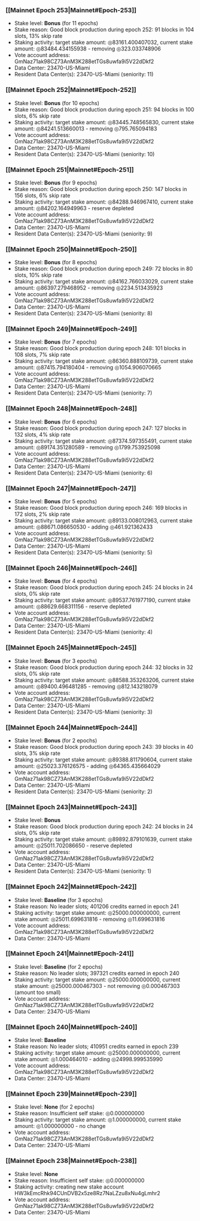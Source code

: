 ### [[Mainnet Epoch 253|Mainnet#Epoch-253]]
* Stake level: **Bonus** (for 11 epochs)
* Stake reason: Good block production during epoch 252: 91 blocks in 104 slots, 13% skip rate
* Staking activity: target stake amount: ◎83161.400407032, current stake amount: ◎83484.434155938 - removing ◎323.033748906
* Vote account address: GmNaz71ak98CZ73AnM3K288etTGs8uwfa9i5V22dDkf2
* Data Center: 23470-US-Miami
* Resident Data Center(s): 23470-US-Miami (seniority: 11)
### [[Mainnet Epoch 252|Mainnet#Epoch-252]]
* Stake level: **Bonus** (for 10 epochs)
* Stake reason: Good block production during epoch 251: 94 blocks in 100 slots, 6% skip rate
* Staking activity: target stake amount: ◎83445.748565830, current stake amount: ◎84241.513660013 - removing ◎795.765094183
* Vote account address: GmNaz71ak98CZ73AnM3K288etTGs8uwfa9i5V22dDkf2
* Data Center: 23470-US-Miami
* Resident Data Center(s): 23470-US-Miami (seniority: 10)
### [[Mainnet Epoch 251|Mainnet#Epoch-251]]
* Stake level: **Bonus** (for 9 epochs)
* Stake reason: Good block production during epoch 250: 147 blocks in 156 slots, 6% skip rate
* Staking activity: target stake amount: ◎84288.946967410, current stake amount: ◎84202.164949963 - reserve depleted
* Vote account address: GmNaz71ak98CZ73AnM3K288etTGs8uwfa9i5V22dDkf2
* Data Center: 23470-US-Miami
* Resident Data Center(s): 23470-US-Miami (seniority: 9)
### [[Mainnet Epoch 250|Mainnet#Epoch-250]]
* Stake level: **Bonus** (for 8 epochs)
* Stake reason: Good block production during epoch 249: 72 blocks in 80 slots, 10% skip rate
* Staking activity: target stake amount: ◎84162.766033029, current stake amount: ◎86397.279468952 - removing ◎2234.513435923
* Vote account address: GmNaz71ak98CZ73AnM3K288etTGs8uwfa9i5V22dDkf2
* Data Center: 23470-US-Miami
* Resident Data Center(s): 23470-US-Miami (seniority: 8)
### [[Mainnet Epoch 249|Mainnet#Epoch-249]]
* Stake level: **Bonus** (for 7 epochs)
* Stake reason: Good block production during epoch 248: 101 blocks in 108 slots, 7% skip rate
* Staking activity: target stake amount: ◎86360.888109739, current stake amount: ◎87415.794180404 - removing ◎1054.906070665
* Vote account address: GmNaz71ak98CZ73AnM3K288etTGs8uwfa9i5V22dDkf2
* Data Center: 23470-US-Miami
* Resident Data Center(s): 23470-US-Miami (seniority: 7)
### [[Mainnet Epoch 248|Mainnet#Epoch-248]]
* Stake level: **Bonus** (for 6 epochs)
* Stake reason: Good block production during epoch 247: 127 blocks in 132 slots, 4% skip rate
* Staking activity: target stake amount: ◎87374.597355491, current stake amount: ◎89174.351280589 - removing ◎1799.753925098
* Vote account address: GmNaz71ak98CZ73AnM3K288etTGs8uwfa9i5V22dDkf2
* Data Center: 23470-US-Miami
* Resident Data Center(s): 23470-US-Miami (seniority: 6)
### [[Mainnet Epoch 247|Mainnet#Epoch-247]]
* Stake level: **Bonus** (for 5 epochs)
* Stake reason: Good block production during epoch 246: 169 blocks in 172 slots, 2% skip rate
* Staking activity: target stake amount: ◎89133.008012963, current stake amount: ◎88671.086650530 - adding ◎461.921362433
* Vote account address: GmNaz71ak98CZ73AnM3K288etTGs8uwfa9i5V22dDkf2
* Data Center: 23470-US-Miami
* Resident Data Center(s): 23470-US-Miami (seniority: 5)
### [[Mainnet Epoch 246|Mainnet#Epoch-246]]
* Stake level: **Bonus** (for 4 epochs)
* Stake reason: Good block production during epoch 245: 24 blocks in 24 slots, 0% skip rate
* Staking activity: target stake amount: ◎89537.761977190, current stake amount: ◎88629.668311156 - reserve depleted
* Vote account address: GmNaz71ak98CZ73AnM3K288etTGs8uwfa9i5V22dDkf2
* Data Center: 23470-US-Miami
* Resident Data Center(s): 23470-US-Miami (seniority: 4)
### [[Mainnet Epoch 245|Mainnet#Epoch-245]]
* Stake level: **Bonus** (for 3 epochs)
* Stake reason: Good block production during epoch 244: 32 blocks in 32 slots, 0% skip rate
* Staking activity: target stake amount: ◎88588.353263206, current stake amount: ◎89400.496481285 - removing ◎812.143218079
* Vote account address: GmNaz71ak98CZ73AnM3K288etTGs8uwfa9i5V22dDkf2
* Data Center: 23470-US-Miami
* Resident Data Center(s): 23470-US-Miami (seniority: 3)
### [[Mainnet Epoch 244|Mainnet#Epoch-244]]
* Stake level: **Bonus** (for 2 epochs)
* Stake reason: Good block production during epoch 243: 39 blocks in 40 slots, 3% skip rate
* Staking activity: target stake amount: ◎89388.811790604, current stake amount: ◎25023.376126575 - adding ◎64365.435664029
* Vote account address: GmNaz71ak98CZ73AnM3K288etTGs8uwfa9i5V22dDkf2
* Data Center: 23470-US-Miami
* Resident Data Center(s): 23470-US-Miami (seniority: 2)
### [[Mainnet Epoch 243|Mainnet#Epoch-243]]
* Stake level: **Bonus**
* Stake reason: Good block production during epoch 242: 24 blocks in 24 slots, 0% skip rate
* Staking activity: target stake amount: ◎89892.879101639, current stake amount: ◎25011.702086650 - reserve depleted
* Vote account address: GmNaz71ak98CZ73AnM3K288etTGs8uwfa9i5V22dDkf2
* Data Center: 23470-US-Miami
* Resident Data Center(s): 23470-US-Miami (seniority: 1)
### [[Mainnet Epoch 242|Mainnet#Epoch-242]]
* Stake level: **Baseline** (for 3 epochs)
* Stake reason: No leader slots; 401206 credits earned in epoch 241
* Staking activity: target stake amount: ◎25000.000000000, current stake amount: ◎25011.699631816 - removing ◎11.699631816
* Vote account address: GmNaz71ak98CZ73AnM3K288etTGs8uwfa9i5V22dDkf2
* Data Center: 23470-US-Miami
### [[Mainnet Epoch 241|Mainnet#Epoch-241]]
* Stake level: **Baseline** (for 2 epochs)
* Stake reason: No leader slots; 397321 credits earned in epoch 240
* Staking activity: target stake amount: ◎25000.000000000, current stake amount: ◎25000.000467303 - not removing ◎0.000467303 (amount too small)
* Vote account address: GmNaz71ak98CZ73AnM3K288etTGs8uwfa9i5V22dDkf2
* Data Center: 23470-US-Miami
### [[Mainnet Epoch 240|Mainnet#Epoch-240]]
* Stake level: **Baseline**
* Stake reason: No leader slots; 410951 credits earned in epoch 239
* Staking activity: target stake amount: ◎25000.000000000, current stake amount: ◎1.000464010 - adding ◎24998.999535990
* Vote account address: GmNaz71ak98CZ73AnM3K288etTGs8uwfa9i5V22dDkf2
* Data Center: 23470-US-Miami
### [[Mainnet Epoch 239|Mainnet#Epoch-239]]
* Stake level: **None** (for 2 epochs)
* Stake reason: Insufficient self stake: ◎0.000000000
* Staking activity: target stake amount: ◎1.000000000, current stake amount: ◎1.000000000 - no change
* Vote account address: GmNaz71ak98CZ73AnM3K288etTGs8uwfa9i5V22dDkf2
* Data Center: 23470-US-Miami
### [[Mainnet Epoch 238|Mainnet#Epoch-238]]
* Stake level: **None**
* Stake reason: Insufficient self stake: ◎0.000000000
* Staking activity: creating new stake account HW3kEmcRhk94CUnDVB2x5ze8Rz7NaLZzu8xNu4gLmhr2
* Vote account address: GmNaz71ak98CZ73AnM3K288etTGs8uwfa9i5V22dDkf2
* Data Center: 23470-US-Miami